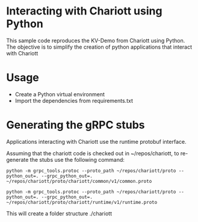 # Interacting with Chariott using Python

This sample code reproduces the KV-Demo from Chariott using Python.
The objective is to simplify the creation of python applications that interact with Chariott



# Usage
- Create a Python virtual environment
- Import the dependencies from requirements.txt


# Generating the gRPC stubs

Applications interacting with Chariott use the runtime protobuf interface. 

Assuming that the chariott code is checked out in ~/repos/chariott, to re-generate the stubs use the following command:

```
python -m grpc_tools.protoc --proto_path ~/repos/chariott/proto --python_out=. --grpc_python_out=. ~/repos/chariott/proto/chariott/common/v1/common.proto

python -m grpc_tools.protoc --proto_path ~/repos/chariott/proto --python_out=. --grpc_python_out=. ~/repos/chariott/proto/chariott/runtime/v1/runtime.proto
```

This will create a folder structure ./chariott

